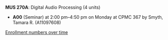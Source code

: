 **MUS 270A**: Digital Audio Processing (4 units)

- **A00** (Seminar) at 2:00 pm–4:50 pm on Monday at CPMC 367 by Smyth, Tamara R. (A11097608)

[Enrollment numbers over time](./MUS270A.tsv)
